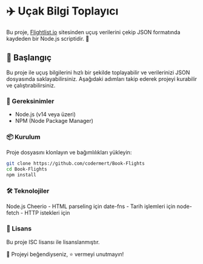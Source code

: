 # ✈️ Uçak Bilgi Toplayıcı

Bu proje, [Flightlist.io](https://www.flightlist.io/) sitesinden uçuş verilerini çekip JSON formatında kaydeden bir Node.js scriptidir. 🎯

## 🚀 Başlangıç

Bu proje ile uçuş bilgilerini hızlı bir şekilde toplayabilir ve verilerinizi JSON dosyasında saklayabilirsiniz. Aşağıdaki adımları takip ederek projeyi kurabilir ve çalıştırabilirsiniz.

### 🔧 Gereksinimler

- Node.js (v14 veya üzeri)
- NPM (Node Package Manager)

### 📦 Kurulum

Proje dosyasını klonlayın ve bağımlılıkları yükleyin:

```bash
git clone https://github.com/codermert/Book-Flights
cd Book-Flights
npm install
```

### 🛠️ Teknolojiler
Node.js
Cheerio - HTML parseling için
date-fns - Tarih işlemleri için
node-fetch - HTTP istekleri için

### 📄 Lisans
Bu proje ISC lisansı ile lisanslanmıştır.

🎉 Projeyi beğendiyseniz, ⭐️ vermeyi unutmayın!

